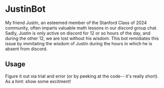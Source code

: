 # JustinBot

My friend Justin, an esteemed member of the Stanford Class of 2024 community, often imparts valuable math lessons in our discord group chat.
Sadly, Justin is only active on discord for 12 or so hours of the day, and during the other 12, we are lost without his wisdom. This bot
remidiates this issue by immitating the wisdom of Justin during the hours in which he is absent from discord.

## Usage

Figure it out via trial and error (or by peeking at the code-- it's really short). As a hint: show some excitment!